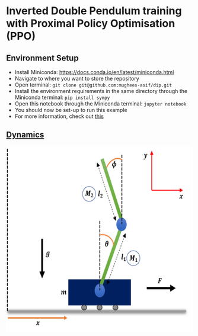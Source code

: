 # Inverted Double Pendulum training with Proximal Policy Optimisation (PPO)

## Environment Setup

* Install Miniconda: https://docs.conda.io/en/latest/miniconda.html
* Navigate to where you want to store the repository
* Open terminal: `git clone git@github.com:mughees-asif/dip.git`
* Install the environment requirements in the same directory through the Miniconda terminal: `pip install sympy`
* Open this notebook through the Miniconda terminal: `jupyter notebook`
* You should now be set-up to run this example
* For more information, check out [this](https://github.com/mughees-asif/dip/blob/master/project.pdf)

## [Dynamics](https://github.com/mughees-asif/dip/blob/master/deep-learning-dip.ipynb)

<p align="center">
    <img height=500 src="images/dip_fbd.png">
</p>




